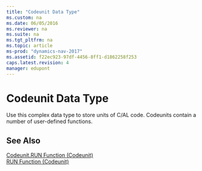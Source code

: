 ```yaml
---
title: "Codeunit Data Type"
ms.custom: na
ms.date: 06/05/2016
ms.reviewer: na
ms.suite: na
ms.tgt_pltfrm: na
ms.topic: article
ms-prod: "dynamics-nav-2017"
ms.assetid: f22ec923-97df-4456-8ff1-d1862258f253
caps.latest.revision: 4
manager: edupont
---
```

# Codeunit Data Type
Use this complex data type to store units of C/AL code. Codeunits contain a number of user-defined functions.  
  
## See Also  
 [Codeunit.RUN Function \(Codeunit\)](Codeunit.RUN-Function--Codeunit-.md)   
 [RUN Function \(Codeunit\)](RUN-Function--Codeunit-.md)